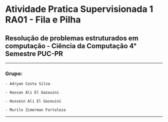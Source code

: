 # Atividade Pratica Supervisionada 1 RA01 - Fila e Pilha 
## Resolução de problemas estruturados em computação - Ciência da Computação 4° Semestre PUC-PR

---

### Grupo:

	- Adryan Costa Silva
	
	- Hassan Ali El Gazouini
	
	- Hussein Ali El Gazouini
	
	- Murilo Zimerman Fortaleza

---


